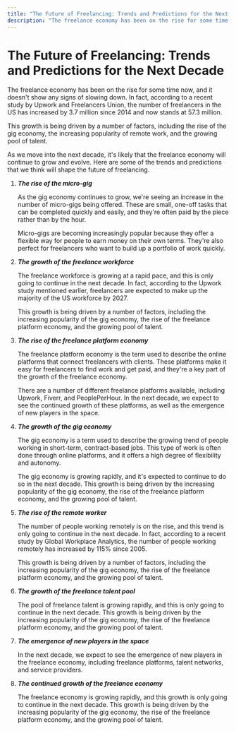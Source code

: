 ```yaml
---
title: "The Future of Freelancing: Trends and Predictions for the Next Decade"
description: "The freelance economy has been on the rise for some time now, and it doesn't show any signs of slowing down. In fact, according to a recent study by Upwork and Freelancers Union, the number of freelancers in the US has increased by 3.7 million since 2014 and now stands at 57.3 million."
---
```


# The Future of Freelancing: Trends and Predictions for the Next Decade

The freelance economy has been on the rise for some time now, and it doesn't show any signs of slowing down. In fact, according to a recent study by Upwork and Freelancers Union, the number of freelancers in the US has increased by 3.7 million since 2014 and now stands at 57.3 million.

This growth is being driven by a number of factors, including the rise of the gig economy, the increasing popularity of remote work, and the growing pool of talent.

As we move into the next decade, it's likely that the freelance economy will continue to grow and evolve. Here are some of the trends and predictions that we think will shape the future of freelancing.

1. **_The rise of the micro-gig_**

   As the gig economy continues to grow, we're seeing an increase in the number of micro-gigs being offered. These are small, one-off tasks that can be completed quickly and easily, and they're often paid by the piece rather than by the hour.

   Micro-gigs are becoming increasingly popular because they offer a flexible way for people to earn money on their own terms. They're also perfect for freelancers who want to build up a portfolio of work quickly.

2. **_The growth of the freelance workforce_**

   The freelance workforce is growing at a rapid pace, and this is only going to continue in the next decade. In fact, according to the Upwork study mentioned earlier, freelancers are expected to make up the majority of the US workforce by 2027.

   This growth is being driven by a number of factors, including the increasing popularity of the gig economy, the rise of the freelance platform economy, and the growing pool of talent.

3. **_The rise of the freelance platform economy_**

   The freelance platform economy is the term used to describe the online platforms that connect freelancers with clients. These platforms make it easy for freelancers to find work and get paid, and they're a key part of the growth of the freelance economy.

   There are a number of different freelance platforms available, including Upwork, Fiverr, and PeoplePerHour. In the next decade, we expect to see the continued growth of these platforms, as well as the emergence of new players in the space.

4. **_The growth of the gig economy_**

   The gig economy is a term used to describe the growing trend of people working in short-term, contract-based jobs. This type of work is often done through online platforms, and it offers a high degree of flexibility and autonomy.

   The gig economy is growing rapidly, and it's expected to continue to do so in the next decade. This growth is being driven by the increasing popularity of the gig economy, the rise of the freelance platform economy, and the growing pool of talent.

5. **_The rise of the remote worker_**

   The number of people working remotely is on the rise, and this trend is only going to continue in the next decade. In fact, according to a recent study by Global Workplace Analytics, the number of people working remotely has increased by 115% since 2005.

   This growth is being driven by a number of factors, including the increasing popularity of the gig economy, the rise of the freelance platform economy, and the growing pool of talent.

6. **_The growth of the freelance talent pool_**

   The pool of freelance talent is growing rapidly, and this is only going to continue in the next decade. This growth is being driven by the increasing popularity of the gig economy, the rise of the freelance platform economy, and the growing pool of talent.

7. **_The emergence of new players in the space_**

   In the next decade, we expect to see the emergence of new players in the freelance economy, including freelance platforms, talent networks, and service providers.

8. **_The continued growth of the freelance economy_**

   The freelance economy is growing rapidly, and this growth is only going to continue in the next decade. This growth is being driven by the increasing popularity of the gig economy, the rise of the freelance platform economy, and the growing pool of talent.
